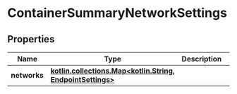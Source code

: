 
# ContainerSummaryNetworkSettings

## Properties
Name | Type | Description | Notes
------------ | ------------- | ------------- | -------------
**networks** | [**kotlin.collections.Map&lt;kotlin.String, EndpointSettings&gt;**](EndpointSettings.md) |  |  [optional]



